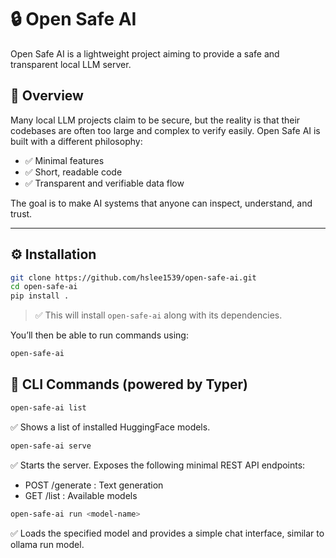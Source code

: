 # 🔒 Open Safe AI

Open Safe AI is a lightweight project aiming to provide a safe and transparent local LLM server.

## 🚀 Overview

Many local LLM projects claim to be secure, but the reality is that their codebases are often too large and complex to verify easily.
Open Safe AI is built with a different philosophy:

 -	✅ Minimal features
 -	✅ Short, readable code
 -	✅ Transparent and verifiable data flow

The goal is to make AI systems that anyone can inspect, understand, and trust.

---

## ⚙️ Installation

```bash
git clone https://github.com/hslee1539/open-safe-ai.git
cd open-safe-ai
pip install .
```

> ✅ This will install `open-safe-ai` along with its dependencies.

You’ll then be able to run commands using:

```bash
open-safe-ai
```

## 🧩 CLI Commands (powered by Typer)

```bash
open-safe-ai list
```
✅ Shows a list of installed HuggingFace models.

```bash
open-safe-ai serve
```
✅ Starts the server.
Exposes the following minimal REST API endpoints:
-	POST /generate : Text generation
-	GET /list : Available models

```bash
open-safe-ai run <model-name>
```

✅ Loads the specified model and provides a simple chat interface, similar to ollama run model.